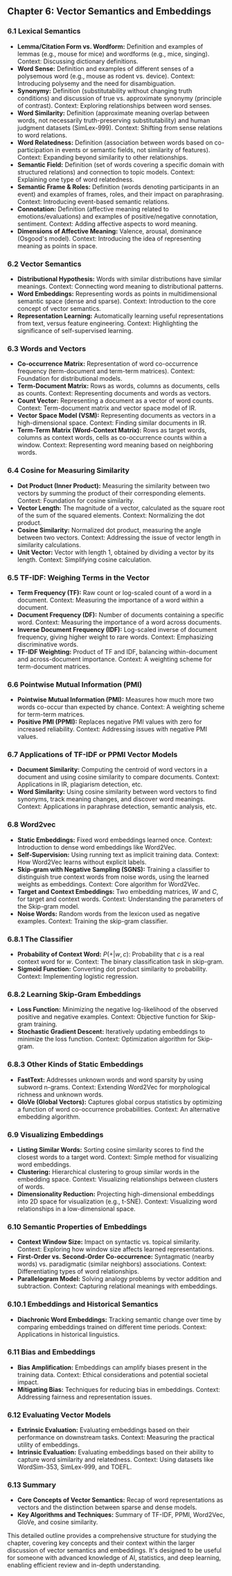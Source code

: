 ## Chapter 6: Vector Semantics and Embeddings

### 6.1 Lexical Semantics

- **Lemma/Citation Form vs. Wordform:** Definition and examples of lemmas (e.g., mouse for mice) and wordforms (e.g., mice, singing).  Context: Discussing dictionary definitions.
- **Word Sense:** Definition and examples of different senses of a polysemous word (e.g., mouse as rodent vs. device). Context: Introducing polysemy and the need for disambiguation.
- **Synonymy:**  Definition (substitutability without changing truth conditions) and discussion of true vs. approximate synonymy (principle of contrast). Context: Exploring relationships between word senses.
- **Word Similarity:** Definition (approximate meaning overlap between words, not necessarily truth-preserving substitutability) and human judgment datasets (SimLex-999). Context: Shifting from sense relations to word relations.
- **Word Relatedness:** Definition (association between words based on co-participation in events or semantic fields, not similarity of features). Context: Expanding beyond similarity to other relationships.
- **Semantic Field:** Definition (set of words covering a specific domain with structured relations) and connection to topic models. Context: Explaining one type of word relatedness.
- **Semantic Frame & Roles:** Definition (words denoting participants in an event) and examples of frames, roles, and their impact on paraphrasing. Context: Introducing event-based semantic relations.
- **Connotation:** Definition (affective meaning related to emotions/evaluations) and examples of positive/negative connotation, sentiment. Context: Adding affective aspects to word meaning.
- **Dimensions of Affective Meaning:** Valence, arousal, dominance (Osgood's model). Context: Introducing the idea of representing meaning as points in space.

### 6.2 Vector Semantics

- **Distributional Hypothesis:** Words with similar distributions have similar meanings. Context: Connecting word meaning to distributional patterns.
- **Word Embeddings:** Representing words as points in multidimensional semantic space (dense and sparse).  Context: Introduction to the core concept of vector semantics.
- **Representation Learning:** Automatically learning useful representations from text, versus feature engineering. Context: Highlighting the significance of self-supervised learning.

### 6.3 Words and Vectors

- **Co-occurrence Matrix:** Representation of word co-occurrence frequency (term-document and term-term matrices). Context: Foundation for distributional models.
- **Term-Document Matrix:** Rows as words, columns as documents, cells as counts. Context: Representing documents and words as vectors.
- **Count Vector:** Representing a document as a vector of word counts. Context: Term-document matrix and vector space model of IR.
- **Vector Space Model (VSM):** Representing documents as vectors in a high-dimensional space. Context: Finding similar documents in IR.
- **Term-Term Matrix (Word-Context Matrix):** Rows as target words, columns as context words, cells as co-occurrence counts within a window. Context: Representing word meaning based on neighboring words.

### 6.4 Cosine for Measuring Similarity

- **Dot Product (Inner Product):** Measuring the similarity between two vectors by summing the product of their corresponding elements. Context: Foundation for cosine similarity.
- **Vector Length:** The magnitude of a vector, calculated as the square root of the sum of the squared elements. Context: Normalizing the dot product.
- **Cosine Similarity:** Normalized dot product, measuring the angle between two vectors. Context: Addressing the issue of vector length in similarity calculations.
- **Unit Vector:** Vector with length 1, obtained by dividing a vector by its length. Context: Simplifying cosine calculation.

### 6.5 TF-IDF: Weighing Terms in the Vector

- **Term Frequency (TF):**  Raw count or log-scaled count of a word in a document. Context: Measuring the importance of a word within a document.
- **Document Frequency (DF):** Number of documents containing a specific word. Context: Measuring the importance of a word across documents.
- **Inverse Document Frequency (IDF):** Log-scaled inverse of document frequency, giving higher weight to rare words. Context: Emphasizing discriminative words.
- **TF-IDF Weighting:** Product of TF and IDF, balancing within-document and across-document importance. Context: A weighting scheme for term-document matrices.

### 6.6 Pointwise Mutual Information (PMI)

- **Pointwise Mutual Information (PMI):** Measures how much more two words co-occur than expected by chance. Context: A weighting scheme for term-term matrices.
- **Positive PMI (PPMI):** Replaces negative PMI values with zero for increased reliability. Context: Addressing issues with negative PMI values.

### 6.7 Applications of TF-IDF or PPMI Vector Models

- **Document Similarity:** Computing the centroid of word vectors in a document and using cosine similarity to compare documents. Context: Applications in IR, plagiarism detection, etc.
- **Word Similarity:** Using cosine similarity between word vectors to find synonyms, track meaning changes, and discover word meanings. Context: Applications in paraphrase detection, semantic analysis, etc.

### 6.8 Word2vec

- **Static Embeddings:** Fixed word embeddings learned once. Context: Introduction to dense word embeddings like Word2Vec.
- **Self-Supervision:** Using running text as implicit training data. Context: How Word2Vec learns without explicit labels.
- **Skip-gram with Negative Sampling (SGNS):** Training a classifier to distinguish true context words from noise words, using the learned weights as embeddings. Context: Core algorithm for Word2Vec.
- **Target and Context Embeddings:** Two embedding matrices, $W$ and $C$, for target and context words. Context: Understanding the parameters of the Skip-gram model.
- **Noise Words:** Random words from the lexicon used as negative examples. Context: Training the skip-gram classifier.

### 6.8.1 The Classifier

- **Probability of Context Word:** $P(+|w,c)$: Probability that $c$ is a real context word for $w$. Context: The binary classification task in skip-gram.
- **Sigmoid Function:** Converting dot product similarity to probability. Context: Implementing logistic regression.

### 6.8.2 Learning Skip-Gram Embeddings

- **Loss Function:** Minimizing the negative log-likelihood of the observed positive and negative examples. Context: Objective function for Skip-gram training.
- **Stochastic Gradient Descent:** Iteratively updating embeddings to minimize the loss function. Context: Optimization algorithm for Skip-gram.

### 6.8.3 Other Kinds of Static Embeddings

- **FastText:** Addresses unknown words and word sparsity by using subword n-grams. Context: Extending Word2Vec for morphological richness and unknown words.
- **GloVe (Global Vectors):** Captures global corpus statistics by optimizing a function of word co-occurrence probabilities. Context: An alternative embedding algorithm.

### 6.9 Visualizing Embeddings

- **Listing Similar Words:** Sorting cosine similarity scores to find the closest words to a target word. Context: Simple method for visualizing word embeddings.
- **Clustering:** Hierarchical clustering to group similar words in the embedding space. Context: Visualizing relationships between clusters of words.
- **Dimensionality Reduction:** Projecting high-dimensional embeddings into 2D space for visualization (e.g., t-SNE). Context: Visualizing word relationships in a low-dimensional space.

### 6.10 Semantic Properties of Embeddings

- **Context Window Size:** Impact on syntactic vs. topical similarity. Context: Exploring how window size affects learned representations.
- **First-Order vs. Second-Order Co-occurrence:** Syntagmatic (nearby words) vs. paradigmatic (similar neighbors) associations. Context: Differentiating types of word relationships.
- **Parallelogram Model:** Solving analogy problems by vector addition and subtraction. Context: Capturing relational meanings with embeddings.

### 6.10.1 Embeddings and Historical Semantics

- **Diachronic Word Embeddings:** Tracking semantic change over time by comparing embeddings trained on different time periods. Context: Applications in historical linguistics.

### 6.11 Bias and Embeddings

- **Bias Amplification:** Embeddings can amplify biases present in the training data. Context: Ethical considerations and potential societal impact.
- **Mitigating Bias:** Techniques for reducing bias in embeddings. Context: Addressing fairness and representation issues.

### 6.12 Evaluating Vector Models

- **Extrinsic Evaluation:** Evaluating embeddings based on their performance on downstream tasks. Context: Measuring the practical utility of embeddings.
- **Intrinsic Evaluation:** Evaluating embeddings based on their ability to capture word similarity and relatedness. Context: Using datasets like WordSim-353, SimLex-999, and TOEFL.

### 6.13 Summary

- **Core Concepts of Vector Semantics:** Recap of word representations as vectors and the distinction between sparse and dense models.
- **Key Algorithms and Techniques:** Summary of TF-IDF, PPMI, Word2Vec, GloVe, and cosine similarity.

This detailed outline provides a comprehensive structure for studying the chapter, covering key concepts and their context within the larger discussion of vector semantics and embeddings. It's designed to be useful for someone with advanced knowledge of AI, statistics, and deep learning, enabling efficient review and in-depth understanding.